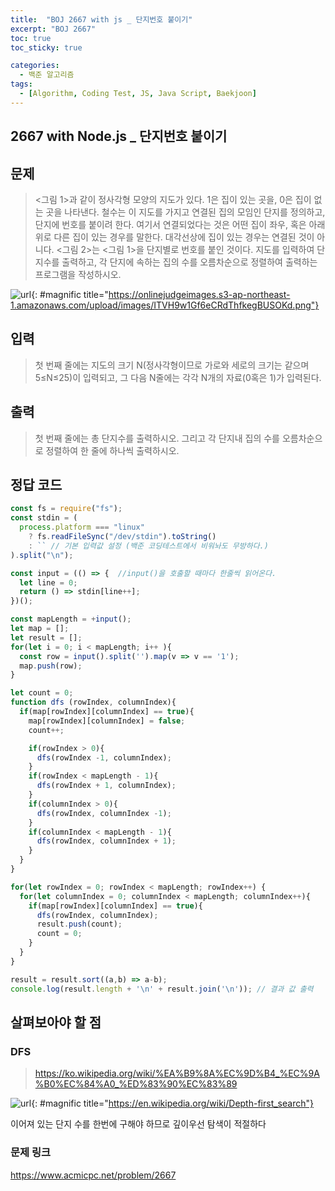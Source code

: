 ```yaml
---
title:  "BOJ 2667 with js _ 단지번호 붙이기"
excerpt: "BOJ 2667"
toc: true
toc_sticky: true

categories:
  - 백준 알고리즘
tags:
  - [Algorithm, Coding Test, JS, Java Script, Baekjoon]
---  
```


## 2667 with Node.js _ 단지번호 붙이기 ##

## 문제 ## 
> <그림 1>과 같이 정사각형 모양의 지도가 있다. 1은 집이 있는 곳을, 0은 집이 없는 곳을 나타낸다. 철수는 이 지도를 가지고 연결된 집의 모임인 단지를 정의하고, 단지에 번호를 붙이려 한다. 여기서 연결되었다는 것은 어떤 집이 좌우, 혹은 아래위로 다른 집이 있는 경우를 말한다. 대각선상에 집이 있는 경우는 연결된 것이 아니다. <그림 2>는 <그림 1>을 단지별로 번호를 붙인 것이다. 지도를 입력하여 단지수를 출력하고, 각 단지에 속하는 집의 수를 오름차순으로 정렬하여 출력하는 프로그램을 작성하시오.

![url](https://onlinejudgeimages.s3-ap-northeast-1.amazonaws.com/upload/images/ITVH9w1Gf6eCRdThfkegBUSOKd.png){: #magnific title="https://onlinejudgeimages.s3-ap-northeast-1.amazonaws.com/upload/images/ITVH9w1Gf6eCRdThfkegBUSOKd.png"}

## 입력 ## 
> 첫 번째 줄에는 지도의 크기 N(정사각형이므로 가로와 세로의 크기는 같으며 5≤N≤25)이 입력되고, 그 다음 N줄에는 각각 N개의 자료(0혹은 1)가 입력된다.

## 출력 ##
> 첫 번째 줄에는 총 단지수를 출력하시오. 그리고 각 단지내 집의 수를 오름차순으로 정렬하여 한 줄에 하나씩 출력하시오.

## 정답 코드 ##
```js
const fs = require("fs");
const stdin = (
  process.platform === "linux"
    ? fs.readFileSync("/dev/stdin").toString()
    : `` // 기본 입력값 설정 (백준 코딩테스트에서 비워놔도 무방하다.)
).split("\n");

const input = (() => {  //input()을 호출할 때마다 한줄씩 읽어온다.
  let line = 0;
  return () => stdin[line++];
})();

const mapLength = +input();
let map = [];
let result = [];
for(let i = 0; i < mapLength; i++ ){
  const row = input().split('').map(v => v == '1');
  map.push(row);
}

let count = 0;
function dfs (rowIndex, columnIndex){
  if(map[rowIndex][columnIndex] == true){
    map[rowIndex][columnIndex] = false;
    count++;

    if(rowIndex > 0){
      dfs(rowIndex -1, columnIndex);
    }
    if(rowIndex < mapLength - 1){
      dfs(rowIndex + 1, columnIndex);
    }
    if(columnIndex > 0){
      dfs(rowIndex, columnIndex -1);
    }
    if(columnIndex < mapLength - 1){
      dfs(rowIndex, columnIndex + 1);
    }
  }
}

for(let rowIndex = 0; rowIndex < mapLength; rowIndex++) {
  for(let columnIndex = 0; columnIndex < mapLength; columnIndex++){
    if(map[rowIndex][columnIndex] == true){
      dfs(rowIndex, columnIndex);
      result.push(count);
      count = 0;
    }
  }
}

result = result.sort((a,b) => a-b);
console.log(result.length + '\n' + result.join('\n')); // 결과 값 출력
```
## 살펴보아야 할 점 ##
### DFS ### 
> <a href="https://ko.wikipedia.org/wiki/%EA%B9%8A%EC%9D%B4_%EC%9A%B0%EC%84%A0_%ED%83%90%EC%83%89" target="_blank">https://ko.wikipedia.org/wiki/%EA%B9%8A%EC%9D%B4_%EC%9A%B0%EC%84%A0_%ED%83%90%EC%83%89 </a>

![url](https://upload.wikimedia.org/wikipedia/commons/7/7f/Depth-First-Search.gif){: #magnific title="https://en.wikipedia.org/wiki/Depth-first_search"}

이어져 있는 단지 수를 한번에 구해야 하므로 깊이우선 탐색이 적절하다

### 문제 링크 ### 
<a href="https://www.acmicpc.net/problem/2667" target="_blank">https://www.acmicpc.net/problem/2667 </a>